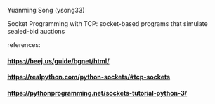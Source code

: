 Yuanming Song (ysong33)

Socket Programming with TCP: socket-based programs that simulate sealed-bid auctions

references:
#### https://beej.us/guide/bgnet/html/
#### https://realpython.com/python-sockets/#tcp-sockets
#### https://pythonprogramming.net/sockets-tutorial-python-3/


